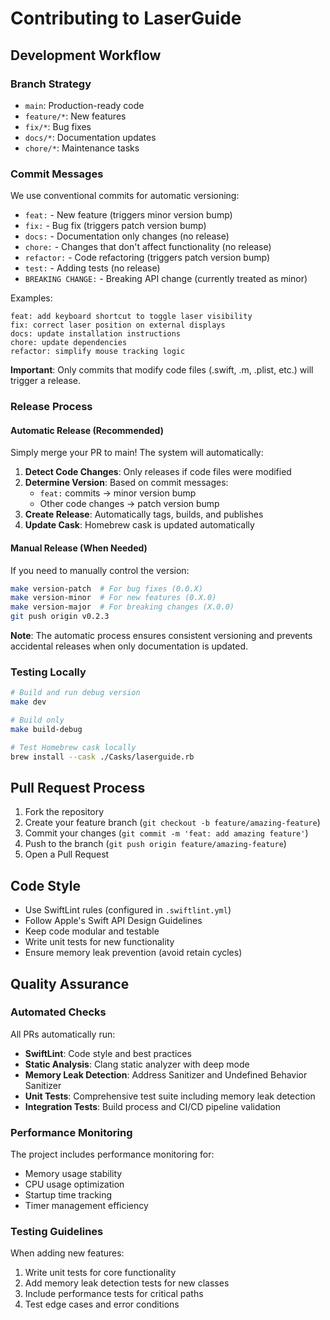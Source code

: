 # Contributing to LaserGuide

## Development Workflow

### Branch Strategy

- `main`: Production-ready code
- `feature/*`: New features
- `fix/*`: Bug fixes
- `docs/*`: Documentation updates
- `chore/*`: Maintenance tasks

### Commit Messages

We use conventional commits for automatic versioning:

- `feat:` - New feature (triggers minor version bump)
- `fix:` - Bug fix (triggers patch version bump)
- `docs:` - Documentation only changes (no release)
- `chore:` - Changes that don't affect functionality (no release)
- `refactor:` - Code refactoring (triggers patch version bump)
- `test:` - Adding tests (no release)
- `BREAKING CHANGE:` - Breaking API change (currently treated as minor)

Examples:
```
feat: add keyboard shortcut to toggle laser visibility
fix: correct laser position on external displays
docs: update installation instructions
chore: update dependencies
refactor: simplify mouse tracking logic
```

**Important**: Only commits that modify code files (.swift, .m, .plist, etc.) will trigger a release.

### Release Process

#### Automatic Release (Recommended)

Simply merge your PR to main! The system will automatically:

1. **Detect Code Changes**: Only releases if code files were modified
2. **Determine Version**: Based on commit messages:
   - `feat:` commits → minor version bump
   - Other code changes → patch version bump
3. **Create Release**: Automatically tags, builds, and publishes
4. **Update Cask**: Homebrew cask is updated automatically

#### Manual Release (When Needed)

If you need to manually control the version:

```bash
make version-patch  # For bug fixes (0.0.X)
make version-minor  # For new features (0.X.0)  
make version-major  # For breaking changes (X.0.0)
git push origin v0.2.3
```

**Note**: The automatic process ensures consistent versioning and prevents accidental releases when only documentation is updated.

### Testing Locally

```bash
# Build and run debug version
make dev

# Build only
make build-debug

# Test Homebrew cask locally
brew install --cask ./Casks/laserguide.rb
```

## Pull Request Process

1. Fork the repository
2. Create your feature branch (`git checkout -b feature/amazing-feature`)
3. Commit your changes (`git commit -m 'feat: add amazing feature'`)
4. Push to the branch (`git push origin feature/amazing-feature`)
5. Open a Pull Request

## Code Style

- Use SwiftLint rules (configured in `.swiftlint.yml`)
- Follow Apple's Swift API Design Guidelines
- Keep code modular and testable
- Write unit tests for new functionality
- Ensure memory leak prevention (avoid retain cycles)

## Quality Assurance

### Automated Checks

All PRs automatically run:

- **SwiftLint**: Code style and best practices
- **Static Analysis**: Clang static analyzer with deep mode
- **Memory Leak Detection**: Address Sanitizer and Undefined Behavior Sanitizer
- **Unit Tests**: Comprehensive test suite including memory leak detection
- **Integration Tests**: Build process and CI/CD pipeline validation

### Performance Monitoring

The project includes performance monitoring for:

- Memory usage stability
- CPU usage optimization
- Startup time tracking
- Timer management efficiency

### Testing Guidelines

When adding new features:

1. Write unit tests for core functionality
2. Add memory leak detection tests for new classes
3. Include performance tests for critical paths
4. Test edge cases and error conditions